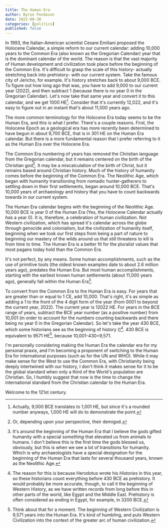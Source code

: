 ```yaml
---
title: The Human Era
author: Byron Pendason
date: 2022-08-30
categories: [politics]
published: false
---
```


In 1993, the Italian-American scientist Cesare Emiliani proposed the Holocene Calendar, a simple reform to our current calendar: adding 10,000 years to the Common Era (also known as the Gregorian Calendar) year that is the dominant calendar of the world. The reason is that the vast majority of Human development and civilization took place before the beginning of the Common Era. It's difficult to grasp the scale of this history- actually stretching back into prehistory- with our current system. Take the famous city of Jericho, for example. It's history stretches back to about 9,000 BCE. To figure out how long ago that was, you have to add 9,000 to our current year (2022), and then subtract 1 (because there is no year 0 in the Gregorian Calendar). Let's now take that same year and convert it to this calendar, and we get 1000 HE[^1]. Consider that it's currently 12,022, and it's easy to figure out in an instant that's about 11,000 years ago.

The more common terminology for the Holocene Era today seems to be the Human Era, and this is what I prefer. There's a couple reasons. First, the Holocene Epoch as a geological era has more recently been determined to have begun in about 9,700 BCE, that is in 301 HE on the Human Era calendar. But there is a more fundamental reason that I prefer referring to it as the Human Era over the Holocene Era.

The Common Era numbering of years has removed the Christian language from the Gregorian calendar, but it remains centered on the birth of the Christian god[^2]. It may be a miscalculation of the birth of Christ, but it remains based around Christian history. Much of the history of humanity comes before the beginning of the Common Era. The Neolithic Age, which began with humanity transitioning from nomadic hunter-gatherers to settling down in their first settlements, began around 10,000 BCE. That's 10,000 years of archaeology and history that you have to count backwards towards in our current system.

The Human Era calendar begins with the beginning of the Neolithic Age. 10,000 BCE is year 0 of the Human Era (Yes, the Holocene Calendar actually *has* a year 0). It is, therefore, a celebration of human civilization. Not Western civilization, which has spread it's calendar across the globe through genocide and colonialism, but the civilization of humanity itself, beginning when we took our first steps from being a part of nature to beginning our mastery of the wilds around us that still threatens to kill is from time to time. The Human Era is a better fit for the pluralist values that most pagans today hold than the Common Era.

It's not perfect, by any means. Some human accomplishments, such as the use of primitive tools (the oldest known examples date to about 2.6 million years ago), predates the Human Era. But most human accomplishments, starting with the earliest known human settlements (about 11,000 years ago), generally fall within the Human Era[^4].

To convert from the Common Era to the Human Era is easy. For years that are greater than or equal to 1 CE, add 10,000. That's right, it's as simple as adding a 1 to the front of the 4 digit form of the year (from 0001 to beyond the current year, 2022). The current year is 12022 HE. For years in the BCE range of years, subtract the BCE year number (as a positive number) from 10,001 (in order to account for the numbers counting backwards and there being no year 0 in the Gregorian Calendar). So let's take the year 430 BCE, which some historians see as the beginning of history ()[^5]. 430 BCE is equivalent to 9571 HE[^3], because 10,001-430=9,571.

I'm personally considering making the Human Era the calendar era for my personal praxis, and I'm becoming a proponent of switching to the Human Era for international purposes (such as for the UN and WHO). While it may make sense for the West to use the Common Era, with Christianity being deeply intertwined with our history, I don't think it makes sense for it to be the global standard when only a third of the World's population are Christian. So, I humbly suggest that now is the time to change the international standard from the Christian calendar to the Human Era.

Welcome to the 121st century.

<!--- Footnotes --->

[^1]: Actually, 9,000 BCE translates to 1,001 HE, but since it's a rounded number anyways, 1,000 HE will do to demonstrate the point.

[^2]: Or, depending upon your perspective, their demigod.

[^3]: Think about that for a moment. The beginning of Western Civilization is 9,571 years into the Human Era. It's kind of humbling, and puts Western Civilization into the context of the greater arc of human civilization.

[^4]: It's around the beginning of the Human Era that I believe the gods gifted humanity with a special *something* that elevated us from animals to humans. I don't believe this is the first time the gods blessed us, obviously, but this is when we see a lot of transitions for humanity. Which is why archaeologists have a special designation for the beginning of the Human Era that lasts for several thousand years, known as the Neolithic Age.

[^5]: The reason for this is because Herodotus wrote his *Histories* in this year, so these historians count everything before 430 BCE as prehistory. It would probably be more accurate, though, to call it the beginning of Western History, as we have written records from long before this in other parts of the world, like Egypt and the Middle East. Prehistory is often considered as ending in Egypt, for example, in 3200 BCE.